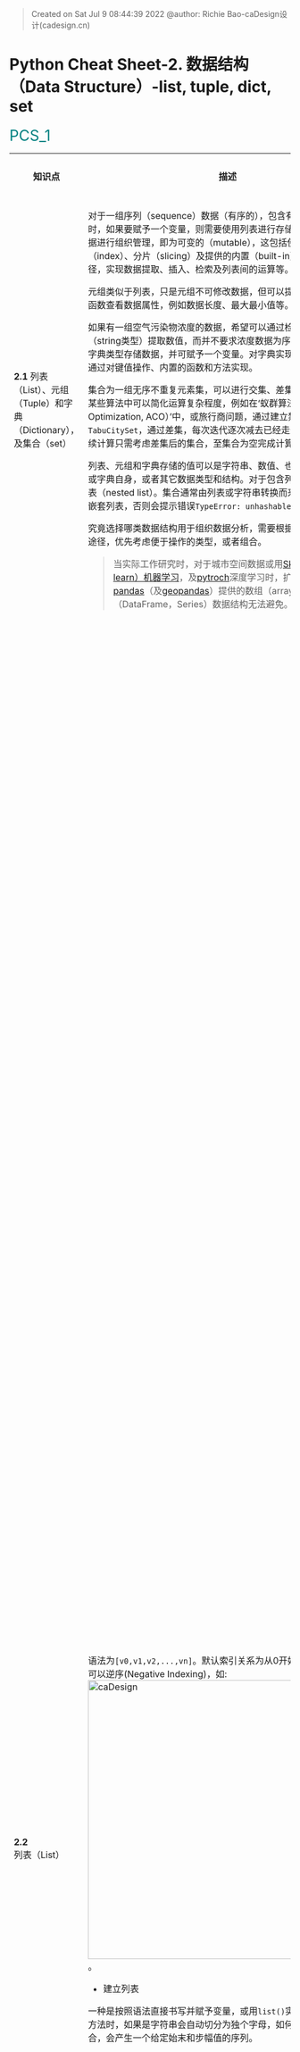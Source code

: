 > Created on Sat Jul  9 08:44:39 2022 @author: Richie Bao-caDesign设计(cadesign.cn)


<style>
  code {
    white-space : pre-wrap !important;
    word-break: break-word;
  }
</style>

# Python Cheat Sheet-2. 数据结构 （Data Structure）-list, tuple, dict, set

<span style = "color:Teal;background-color:;font-size:20.0pt">PCS_1</span>

<table style="width:100%">
<tr>
<th style="width:10%"> 知识点 </th>
<th style="width:30%"> 描述 </th>
<th style="width:30%"> 代码段 </th> 
<th style="width:20%"> 运算结果 </th>
<th style="width:10%"> 备注</th> 
</tr>

<tr>
<td> 

__2.1__ 列表（List）、元组（Tuple）和字典（Dictionary），及集合（set）

</td>
<td>

对于一组序列（sequence）数据（有序的），包含有一个或者多个值时，如果要赋予一个变量，则需要使用列表进行存储。同时，可以对数据进行组织管理，即为可变的（mutable），这包括使用索引（index）、分片（slicing）及提供的内置（built-in）函数或方法等途径，实现数据提取、插入、检索及列表间的运算等。

元组类似于列表，只是元组不可修改数据，但可以提取项值，及用内置函数查看数据属性，例如数据长度、最大最小值等。

如果有一组空气污染物浓度的数据，希望可以通过检索污染物名称（string类型）提取数值，而并不要求浓度数据为序列型，则需要使用字典类型存储数据，并可赋予一个变量。对字典实现数据的组织管理，通过对键值操作、内置的函数和方法实现。

集合为一组无序不重复元素集，可以进行交集、差集和并集等操作，在某些算法中可以简化运算复杂程度，例如在‘蚁群算法（Ant Colony Optimization, ACO）’中，或旅行商问题，通过建立禁忌城市集合`TabuCitySet`，通过差集，每次迭代逐次减去已经走过的城市，那么后续计算只需考虑差集后的集合，至集合为空完成计算。

列表、元组和字典存储的值可以是字符串、数值、也可以是列表、元组或字典自身，或者其它数据类型和结构。对于包含列表的列表为嵌套列表（nested list）。集合通常由列表或字符串转换而来，但是不可包含嵌套列表，否则会提示错误`TypeError: unhashable type: 'list'`。

究竟选择哪类数据结构用于组织数据分析，需要根据具体分析的内容、途径，优先考虑便于操作的类型，或者组合。

> 当实际工作研究时，对于城市空间数据或用[Sklearn（scikit-learn）机器学习](https://scikit-learn.org/stable/)，及[pytroch](https://pytorch.org/)深度学习时，扩展库[numpy](https://numpy.org/)和[pandas](https://pandas.pydata.org/)（及[geopandas](https://geopandas.org/en/stable/)）提供的数组（array）和表（DataFrame，Series）数据结构无法避免。

</td>
<td>

</td>
<td>

</td>
<td>
</td>
</tr>

<tr>
<td> 

__2.2__ 列表（List）

</td>
<td>

语法为`[v0,v1,v2,...,vn]`。默认索引关系为从0开始，递增1计算，也可以逆序(Negative Indexing)，如:<img src="./imgs/pc_2_01.png" height="auto" width=500 title="caDesign">。

* 建立列表

一种是按照语法直接书写并赋予变量，或用`list()`实现。用内置函数的方法时，如果是字符串会自动切分为独个字母，如何是与`range()`配合，会产生一个给定始末和步幅值的序列。

</td>
<td>

```python
letters_1=['d', 'e', 'f', 'g', 'h', 'i', 'j', 'k', 'l', 'm']
print(letters_1)

letters_2=list('defghijklm')
print(letters_2)

sequence_range=range(5,20,3) #内置函数，语法range(start, stop, step)，给定始末和步幅值，构建序列
print(sequence_range)
sequence_lst=list(range(5,20,3))
print(sequence_lst)
```

</td>
<td>

    ['d', 'e', 'f', 'g', 'h', 'i', 'j', 'k', 'l', 'm']
    ['d', 'e', 'f', 'g', 'h', 'i', 'j', 'k', 'l', 'm']
    range(5, 20, 3)
    [5, 8, 11, 14, 17]

</td>
<td>
</td>
</tr>

<tr>
<td> 



</td>
<td>

`enumerate(iterable, start=0)`方法，第一个参数为`iterable`可迭代对象（列表或元组），第二个参数为计数起始值，默认为0。返回的枚举对象为一个元组列表，每个元组第一个对象为计数值，第二个对象为对应计数的可迭代对象数值。`enumerate`函数通常用于循环语句中，循环可迭代对象同时，返回索引值对象，用于计数或者作为其它对应数据提取值时的索引对象。返回的枚举对象`<enumerate object at 0x000001C6EDEC1500>`可以用`list`方法提取具体值。

</td>
<td>

```python
idx_value=enumerate(letters_1,start=0)
print(idx_value)
print(list(idx_value))
```
</td>
<td>

    <enumerate object at 0x000001C6EDEE3B00>
    [(0, 'd'), (1, 'e'), (2, 'f'), (3, 'g'), (4, 'h'), (5, 'i'), (6, 'j'), (7, 'k'), (8, 'l'), (9, 'm')]

</td>
<td>
</td>
</tr>

<tr>
<td> 


</td>
<td>

* 提取值-用索引或者分片（slicing）的方式

给定索引可以直接提取对应索引的值。而slicing的方式需要给始末索引值及步幅值，语法为`list[a:b:c]`，`a`为开始值，`b`为结束值，`C`为步幅值。三个参数可以配置负值逆序。

下述的案例中，首先用了一个实际研究项目的数据来吃说明，用列表存储多组数据的方式。可以将各组数据单独存储于单个列表中；亦可以用嵌套列表的形式将其存储于一个列表中。不过对于多组数据的存储通常使用dict，array(numpy)或DataFrame(pandas)的形式处理更加便捷。

> 在解释数据结构具体操作方式时，则使用简单的数据形式，较之具体研究项目的数据更加简单，亦于专注于操作本身。但是同样给出一个具体的案例，来说明在具体数据分析时数据如何存储的。

多组数据单独存储各自列表的方式。

</td>
<td>

```python
# 这组数据来自城市环境传感器（AoT, array of things），提取了部分数据，包括字段有：地址（string）、ID编号(string)、经纬度(float)共4类值，以单独列表形式存储。
coordi_lon=[-87.628, -87.616, -87.631, -87.59, -87.711, -87.628, -87.586, -87.713, -87.676, -87.624]
coordi_lat=[41.878, 41.858, 41.926, 41.81, 41.866, 41.883, 41.781, 41.751, 41.852, 41.736]
node_id=['ba46', 'ba3b', 'f02f', 'ba8f', 'ba16', '7e5d', 'ba8b', 'ba13', 'ba18', 'bc10']
address=['State St & Jackson Blvd Chicago IL', '18th St & Lake Shore Dr Chicago IL', 'Lake Shore Drive & Fullerton Ave Chicago IL', 'Cornell & 47th St Chicago IL', 'Homan Ave & Roosevelt Rd Chicago IL', 'State St & Washington St Chicago IL', 'Stony Island Ave & 63rd St Chicago IL', '7801 S Lawndale Ave Chicago IL', 'Damen Ave & Cermak Chicago IL', 'State St & 87th Chicago IL']
```

</td>
<td>


</td>
<td>
</td>
</tr>

<tr>
<td> 

</td>
<td>

`'{0},{1}'.format(v0,v1)`该种字符串格式化的方式，可以给定索引值，这样就可以不受位置影响，比较方便的增加`{}`待格式内容。

如果打印字符串语句比较长，编辑起来不是很方便的话，可以用`\`将其分成多段处理；打印字符串时，如果需要换行打印显示，则加入`\n`换行符处理。

</td>
<td>

```python
# 提取索引值为2对应的数值
idx_AoT=2
idx_lon=coordi_lon[idx_AoT]
idx_lat=coordi_lat[idx_AoT]
idx_nodeID=node_id[idx_AoT]
idx_address=address[idx_AoT]

print('values with the index 2: \
      \nid={0};\nlon={2};\nlat={3};\naddress={1}'.format(idx_nodeID,idx_address,idx_lon,idx_lat))

# 提取分片数据，slice(2,5)为即为[2,3,4]
slice_AoT=slice(2,5) #默认步幅为1
print("_"*50)
print(idxes_AoT)
slice_lon=coordi_lon[slice_AoT]
slice_lat=coordi_lat[slice_AoT]
slice_nodeID=node_id[slice_AoT]
slice_address=address[slice_AoT]

print('values with the index {4}: \
      \nid={0};\nlon={2};\nlat={3};\naddress={1}'.format(slice_nodeID,slice_address,slice_lon,slice_lat,list(range(2,5))))
```

</td>
<td>

    values with the index 2:       
    id=f02f;
    lon=-87.631;
    lat=41.926;
    address=Lake Shore Drive & Fullerton Ave Chicago IL
    __________________________________________________
    slice(2, 5, None)
    values with the index [2, 3, 4]:       
    id=['f02f', 'ba8f', 'ba16'];
    lon=[-87.631, -87.59, -87.711];
    lat=[41.926, 41.81, 41.866];
    address=['Lake Shore Drive & Fullerton Ave Chicago IL', 'Cornell & 47th St Chicago IL', 'Homan Ave & Roosevelt Rd Chicago IL']

</td>
<td>
</td>
</tr>

<tr>
<td> 

</td>
<td>

以嵌套列表的形式存储多组数据。很多时候为了方便获知变量的数据结构，而不用打印`print()`或者用`type()`的方式查看数据，则可以在起变量名时，直接增加一个可以表明数据结构的单词或缩写，例如'list->lst'，`dict->dict`，`DataFrame->df`，`GeoDataFrame->gdf`，`array->array`等。

</td>
<td>

```python
AoT_info_lst=[['001e0610ba46', -87.627678, 41.87837699999999, 'State St & Jackson Blvd Chicago IL'], 
          ['001e0610ba3b', -87.616055, 41.85813599999999, '18th St & Lake Shore Dr Chicago IL'], 
          ['001e0610f02f', -87.6307578, 41.926261399999994, 'Lake Shore Drive & Fullerton Ave Chicago IL'], 
          ['001e0610ba8f', -87.590228, 41.81034199999999, 'Cornell & 47th St Chicago IL'], 
          ['001e0610ba16', -87.710543, 41.866349, 'Homan Ave & Roosevelt Rd Chicago IL'], 
          ['001e06107e5d', -87.6277685, 41.88320529999999, 'State St & Washington St Chicago IL'], 
          ['001e0610ba8b', -87.58645600000001, 41.7806, 'Stony Island Ave & 63rd St Chicago IL'], 
          ['001e0610ba13', -87.71299, 41.75123799999999, '7801 S Lawndale Ave Chicago IL'], 
          ['001e0610ba18', -87.675825, 41.85217899999999, 'Damen Ave & Cermak Chicago IL'], 
          ['001e0610bc10', -87.62417900000001, 41.73631399999999, 'State St & 87th Chicago IL']]
print(AoT_info)
```

</td>
<td>

    [['001e0610ba46', -87.627678, 41.87837699999999, 'State St & Jackson Blvd Chicago IL'], ['001e0610ba3b', -87.616055, 41.85813599999999, '18th St & Lake Shore Dr Chicago IL'], ['001e0610f02f', -87.6307578, 41.926261399999994, 'Lake Shore Drive & Fullerton Ave Chicago IL'], ['001e0610ba8f', -87.590228, 41.81034199999999, 'Cornell & 47th St Chicago IL'], ['001e0610ba16', -87.710543, 41.866349, 'Homan Ave & Roosevelt Rd Chicago IL'], ['001e06107e5d', -87.6277685, 41.88320529999999, 'State St & Washington St Chicago IL'], ['001e0610ba8b', -87.58645600000001, 41.7806, 'Stony Island Ave & 63rd St Chicago IL'], ['001e0610ba13', -87.71299, 41.75123799999999, '7801 S Lawndale Ave Chicago IL'], ['001e0610ba18', -87.675825, 41.85217899999999, 'Damen Ave & Cermak Chicago IL'], ['001e0610bc10', -87.62417900000001, 41.73631399999999, 'State St & 87th Chicago IL']]

</td>
<td>
</td>
</tr>

<tr>
<td> 

</td>
<td>

含有括号、大括号的语句，其中的内容可以按逗号分段对其书写，使得代码易读。

</td>
<td>

```python
print('values with the index 2: \
      \nid={0};\nlon={2};\nlat={3};\naddress={1}'.format(AoT_info_lst[2][0],
                                                         AoT_info_lst[2][1],
                                                         AoT_info_lst[2][2],
                                                         AoT_info_lst[2][3]))
```

</td>
<td>

    values with the index 2:       
    id=001e0610f02f;
    lon=41.926261399999994;
    lat=Lake Shore Drive & Fullerton Ave Chicago IL;
    address=-87.6307578

</td>
<td>
</td>
</tr>

<tr>
<td> 

</td>
<td>

`letters_1`直接敲入的字母，可以用`list(map(chr,range(100,110))) `语句提取。其中，`chr(i, /)`，是给定索引值，返回[Unicode](https://home.unicode.org/) （统一码、万国码、单一码)字符串。`map(func, *iterables) `函数，输入的第一个参数`func`为一个函数对象，第二个参数`*iterables`为可迭代对象（列表、元组等）以迭代器方式逐个返回给定迭代对象的函数计算值。因为返回的是迭代器，本例返回值为`
<map object at 0x000001C6EDDB96D0>`，可以通过`list(iterate object)`方式读取。这个函数可以简单理解为，一次性给定函数多个参数值，返回所有函数计算值。在案例中又给出了两个小案例方便理解。

> 所有函数，关键字等都可以通过`help()`函数查看说明文档。

</td>
<td>

```python
print(map(chr,range(100,110))) #返回的为迭代对象

lst=list(map(chr,range(100,110))) 
print(lst)
print("_"*50)
print(chr(100)) #打印索引值为100的unicode对象

print("_"*50)
lst4len=['python','C++','C','hello guys!']
string_len=list(map(len,lst4len))
print(string_len)

lst4max=[[1,2],[5,77],[33,65]]
max_v=list(map(max,lst4max))
print(max_v)
```

</td>
<td>

    <map object at 0x000001C6EDEDFDF0>
    ['d', 'e', 'f', 'g', 'h', 'i', 'j', 'k', 'l', 'm']
    __________________________________________________
    d
    __________________________________________________
    [6, 3, 1, 11]
    [2, 77, 65]

</td>
<td>
</td>
</tr>


<tr>
<td> 

</td>
<td>

</td>
<td>

```python
help(map)
```

</td>
<td>

    Help on class map in module builtins:
    
    class map(object)
     |  map(func, *iterables) --> map object
     |  
     |  Make an iterator that computes the function using arguments from
     |  each of the iterables.  Stops when the shortest iterable is exhausted.
     |  
     |  Methods defined here:
     |  
     |  __getattribute__(self, name, /)
     |      Return getattr(self, name).
     |  
     |  __iter__(self, /)
     |      Implement iter(self).
     |  
     |  __next__(self, /)
     |      Implement next(self).
     |  
     |  __reduce__(...)
     |      Return state information for pickling.
     |  
     |  ----------------------------------------------------------------------
     |  Static methods defined here:
     |  
     |  __new__(*args, **kwargs) from builtins.type
     |      Create and return a new object.  See help(type) for accurate signature.

</td>
<td>
</td>
</tr>

<tr>
<td> 

</td>
<td>

分片练习

</td>
<td>

```python
print(lst[3:6:1])
print(lst[3:6])
print(lst[3:6:2])
print(lst[-3:-1])
print(lst[-3:])
print(lst[-1])
print(lst[:3])
print(lst[:])
```

</td>
<td>

    ['g', 'h', 'i']
    ['g', 'h', 'i']
    ['g', 'i']
    ['k', 'l']
    ['k', 'l', 'm']
    m
    ['d', 'e', 'f']
    ['d', 'e', 'f', 'g', 'h', 'i', 'j', 'k', 'l', 'm']

</td>
<td>
</td>
</tr>

<tr>
<td> 

</td>
<td>

元素赋值+分片赋值+删除元素+列表相加+列表的乘法+成员运算符

</td>
<td>

```python
lst[5]=99 #元素赋值
print(lst)
lst_none=lst+[None]*6 #列表相加，及列表的乘法
print(lst_none)
lst_none[13]=2015
print(lst_none)
lst_none[-6:-3]=list(range(100,104,2)) #分片赋值
print(lst_none)
lst_none[1:1]=[0,0,0,12]
print(lst_none)
del lst_none[-2:] #删除元素
print(lst_none)

print([1000, 1200, 1500] in lst_none) #成员运算符
print([1000, 1200, 1500] not in lst_none) #成员运算符
```

</td>
<td>

    ['*', ')', 99, 'h', 'g', 99, [1000, 1200, 1500], 'e', 'd']
    ['*', ')', 99, 'h', 'g', 99, [1000, 1200, 1500], 'e', 'd', None, None, None, None, None, None]
    ['*', ')', 99, 'h', 'g', 99, [1000, 1200, 1500], 'e', 'd', None, None, None, None, 2015, None]
    ['*', ')', 99, 'h', 'g', 99, [1000, 1200, 1500], 'e', 'd', 100, 102, None, 2015, None]
    ['*', 0, 0, 0, 12, ')', 99, 'h', 'g', 99, [1000, 1200, 1500], 'e', 'd', 100, 102, None, 2015, None]
    ['*', 0, 0, 0, 12, ')', 99, 'h', 'g', 99, [1000, 1200, 1500], 'e', 'd', 100, 102, None]
    True
    False

</td>
<td>
</td>
</tr>

<tr>
<td> 

</td>
<td>

* 内置函数

可以用于列表的内置函数，除了构建列表的`list()`函数外，可以用`len()`函数计算列表长度，`max()`函数返回列表最大值，`min()`函数返回列表最小值等。表述为函数时，通常是以`func(auguments)`语法操作，函数可以理解为将要执行的动作，输入参数为被执行的对象。

在练习时，如果手工随机输入一组数据，即使数值比较简单，但是还是会消磨掉一些对技能增长无用的时间，因此练习代码需要随机数值就可以的化，就用代码自动生成一组数据。下述调入`random`库，使用该库提供的`sample(population, k)`方法，随机生成一组值，其中第一个参数`population`为序列（列表、元组等）或集合（set）的一组数；第二个参数为随机提取的数量。返回值为在给定的一组数中随机抽取`k`个，组成一个新的列表。每运行依次抽取的随机数都会发生改变，如果希望每次运行结果保持一致，则需要用`seed(a=None, version=2)`固定一个随机种子，关于参数的解释可以用`help(random.seed)`方法查看。

</td>
<td>

```python
letters_lst=list(map(chr,range(60,70))) 
print(lst)

import random 
random.seed(10)
numericalVals_lst=random.sample(range(1,200),10)
print(numericalVals_lst)

print(help(random.sample))
```

</td>
<td>

    ['<', '=', '>', '?', '@', 'A', 'B', 'C', 'D', 'E']
    [147, 9, 110, 124, 148, 4, 53, 119, 126, 72]
    Help on method sample in module random:
    
    sample(population, k) method of random.Random instance
        Chooses k unique random elements from a population sequence or set.
        
        Returns a new list containing elements from the population while
        leaving the original population unchanged.  The resulting list is
        in selection order so that all sub-slices will also be valid random
        samples.  This allows raffle winners (the sample) to be partitioned
        into grand prize and second place winners (the subslices).
        
        Members of the population need not be hashable or unique.  If the
        population contains repeats, then each occurrence is a possible
        selection in the sample.
        
        To choose a sample in a range of integers, use range as an argument.
        This is especially fast and space efficient for sampling from a
        large population:   sample(range(10000000), 60)
    
    None

</td>
<td>
</td>
</tr>

<tr>
<td> 

</td>
<td>

</td>
<td>

```python
print(len(letters_lst),len(numericalVals_lst))
print(max(letters_lst),max(numericalVals_lst))
print(min(letters_lst),min(numericalVals_lst))
```

</td>
<td>

    10 10
    E 148
    < 4

</td>
<td>
</td>
</tr>

<tr>
<td> 

</td>
<td>

* 内置方法

列表的方法使用的语法为`lst.method()`，包括：

`append()`，在列表末尾追加新的对象;

`extend()`，在列表的末尾一次性追加另一个序列中的多个值;

`insert()`，将对象插入到列表中;

`pop()`，根据指定的索引值移除列表中的项值，并返回该项值，在默认无参数的条件下移除最后一个;

`remove()`，移除项值，输入参数为指定的项值而不是索引值;

`count()`，统计某个元素在列表中出现的次数；

`index()`，从列表中找到某一个值第一个匹配项的索引位置;

`reverse()`，翻转列表;

`clear()`，清空列表;

`sort()`，是按一定的顺序重新排序;

`copy()`，复制列表;

查看帮助文件时，使用`help(list.method)`语法。

</td>
<td>

```python
lst=list(map(chr,range(100,105)))
print(lst)
lst.append(99)
print(lst)
lst.append(list(range(50,80,5)))
print(lst)
lst_b=['*',')','*']
print(lst)
lst.extend(lst_b)
print(lst)
lst.count('*')
print(lst)
lst.index('e')
print(lst)
lst.insert(2,[1000,1200,1500])
print(lst)
lst.pop(7)
print(lst)
lst.remove('*')
print(lst)
lst.reverse()
print(lst)
lst.sort() #将提示错误，TypeError: '<' not supported between instances of 'int' and 'str'
```

</td>
<td>

    ['d', 'e', 'f', 'g', 'h']
    ['d', 'e', 'f', 'g', 'h', 99]
    ['d', 'e', 'f', 'g', 'h', 99, [50, 55, 60, 65, 70, 75]]
    ['d', 'e', 'f', 'g', 'h', 99, [50, 55, 60, 65, 70, 75]]
    ['d', 'e', 'f', 'g', 'h', 99, [50, 55, 60, 65, 70, 75], '*', ')', '*']
    ['d', 'e', 'f', 'g', 'h', 99, [50, 55, 60, 65, 70, 75], '*', ')', '*']
    ['d', 'e', 'f', 'g', 'h', 99, [50, 55, 60, 65, 70, 75], '*', ')', '*']
    ['d', 'e', [1000, 1200, 1500], 'f', 'g', 'h', 99, [50, 55, 60, 65, 70, 75], '*', ')', '*']
    ['d', 'e', [1000, 1200, 1500], 'f', 'g', 'h', 99, '*', ')', '*']
    ['d', 'e', [1000, 1200, 1500], 'f', 'g', 'h', 99, ')', '*']
    ['*', ')', 99, 'h', 'g', 'f', [1000, 1200, 1500], 'e', 'd']
    


    ---------------------------------------------------------------------------

    TypeError                                 Traceback (most recent call last)

    Input In [141], in <cell line: 23>()
         21 lst.reverse()
         22 print(lst)
    ---> 23 lst.sort()
    

    TypeError: '<' not supported between instances of 'int' and 'str'
</td>
<td>
</td>
</tr>

<tr>
<td> 

</td>
<td>

</td>
<td>

```python
print(lst)

import random
r_lst=random.sample(range(10),6)
print(r_lst)
r_lst.sort()
print(r_lst)
lst_copy=r_lst.copy()
print(lst_copy)
lst_copy.clear()
print(lst_copy)
```

</td>
<td>

    ['*', ')', 99, 'h', 'g', 'f', [1000, 1200, 1500], 'e', 'd']
    [7, 2, 4, 5, 8, 1]
    [1, 2, 4, 5, 7, 8]
    [1, 2, 4, 5, 7, 8]
    []

</td>
<td>
</td>
</tr>

<tr>
<td> 

</td>
<td>

</td>
<td>

```python
help(list.extend)
```

</td>
<td>

    Help on method_descriptor:
    
    extend(self, iterable, /)
        Extend list by appending elements from the iterable.

</td>
<td>
</td>
</tr>

<tr>
<td> 

__2.3__ 元组（Tuple）

</td>
<td>

元组的语法为`(v0,v1,v2,...,vn)`，不同于列表的中括号，为小括号表示，中间逗号隔开。元组不能够修改数据是其主要特性。元组的建立方法一种是`2,5,6,`在成员对象末尾直接加一个逗号；或则使用`tuple(iterable=(), /)`函数，参数为可迭代对象；亦可直接敲入元组语法`(2,5,6)`。元组含有两个方法，一个是`count()`，用于统计给定项值的数量；另一个是`index()`，用于返回给定项值的第一个出现项值的索引值。内嵌函数除构建函数外于列表同。

> 对于代码，所有语法中所涉及符号，均为英文格式。

</td>
<td>

```python
tup=2,5,6,
print(tup)
print(type(tup))
print(type((2,5,6)))

print(3*(20*3))
print(3*(20*3,))

tup_0=tuple([5,8,9])
print(tup_0)
tup_1=tuple((5,8,9))
print(tup_1)

tup_0N1=tup_0+tup_1
print(tup_0N1)

print(tup_0N1.count(5))
print(tup_0N1.index(8))

tup_0N1[2]=9999 #尝试修改项值时，将提示错误，TypeError: 'tuple' object does not support item assignment
```

</td>
<td>

    (2, 5, 6)
    <class 'tuple'>
    <class 'tuple'>
    180
    (60, 60, 60)
    (5, 8, 9)
    (5, 8, 9)
    (5, 8, 9, 5, 8, 9)
    2
    1
    


    ---------------------------------------------------------------------------

    TypeError                                 Traceback (most recent call last)

    Input In [166], in <cell line: 20>()
         17 print(tup_0N1.count(5))
         18 print(tup_0N1.index(8))
    ---> 20 tup_0N1[2]=9999
    

    TypeError: 'tuple' object does not support item assignment

</td>
<td>
</td>
</tr>

<tr>
<td> 

__2.4__ 字典（Dictionary）

</td>
<td>

字典语法为`{k0:v0,k1:v1,k2:v2,...,kn:vn}`，其中`k`为键，`v`为值，键值对之间`:`冒号分割，大括号括起。键的类型可以为数值型或者字符串类型。字典是无序的，键值对的位置可能会发生变动。

字典键的存在，相当于数据库中用于检索的字段名，方便数据组织、查询、管理，而避免像列表在存储数据时，需要根据索引值定位项值，而索引值是不具有自定义含义的默认整数。应用解释列表应用数据的途径时使用的实际研究项目的数据，将其转换为三种以字典形式存储数据的形式。第一种`AoT_info_dict_1`存储方式，以'id','lon','lat','address'为键，可以快速的提取对应的列表形式的值；第二种`AoT_info_dict_2`存储方式，以`node_id`列表的ID值为键，以对应Id值的经纬度和地址组成的元组为值，方便通过ID值查询对应信息；第三种`AoT_info_dict_3`存储方式，是嵌套字典，第一层仍旧以ID值为键，嵌套的内层字典则以'lon','lat'和'address'为键，这样处理的好处是，可以根据具有含义的键方便搜索具体细分的值，而不用根据列表或者元组无意义的索引值进行定位。

通过4个列表构建上述三类字典存储形式时，采用了不同的方式，这包括`dict()`函数构建字典，同时配合使用了`zip(*iterables)`函数。`zip()`函数是将多个序列对象，按照索引值一一对应组合，如下述帮助文件提供的案例。对于嵌套字典的构建方式是列表推导式（comprehensions）的方法，这将在`基本语句`部分深入解释。

> 对于复杂的代码语句，如果不能直观的看出具体的逻辑，可以将其拆分部分，逐部分打印查看数据，及数据的变化，从而理解代码所要解决的逻辑。例如案例种拆分`AoT_info_dict_2`构建代码。

</td>
<td>

```python
print(list(zip('abcdefg', range(3), range(4)))) #zip()帮助文件提供的案例
```

</td>
<td>

    [('a', 0, 0), ('b', 1, 1), ('c', 2, 2)]

</td>
<td>
</td>
</tr>

<tr>
<td> 

</td>
<td>

</td>
<td>

```python
coordi_lon=[-87.628, -87.616, -87.631, -87.59, -87.711, -87.628, -87.586, -87.713, -87.676, -87.624]
coordi_lat=[41.878, 41.858, 41.926, 41.81, 41.866, 41.883, 41.781, 41.751, 41.852, 41.736]
node_id=['ba46', 'ba3b', 'f02f', 'ba8f', 'ba16', '7e5d', 'ba8b', 'ba13', 'ba18', 'bc10']
address=['State St & Jackson Blvd Chicago IL', '18th St & Lake Shore Dr Chicago IL', 'Lake Shore Drive & Fullerton Ave Chicago IL', 'Cornell & 47th St Chicago IL', 'Homan Ave & Roosevelt Rd Chicago IL', 'State St & Washington St Chicago IL', 'Stony Island Ave & 63rd St Chicago IL', '7801 S Lawndale Ave Chicago IL', 'Damen Ave & Cermak Chicago IL', 'State St & 87th Chicago IL']

AoT_info_dict_1=dict(zip(['id','lon','lat','address'],[node_id,coordi_lon,coordi_lat,address]))
print(AoT_info_dict_1)

AoT_info_dict_2=dict(zip(node_id,zip(coordi_lon,coordi_lat,address)))
print("_"*50)
print(AoT_info_dict_2)

AoT_info_dict_3={id:{'lon':lon,'lat':lat,'address':addr} for id,lon,lat,addr in zip(node_id,coordi_lon,coordi_lat,address)}
print("_"*50)
print(AoT_info_dict_3)
```

</td>
<td>

    {'id': ['ba46', 'ba3b', 'f02f', 'ba8f', 'ba16', '7e5d', 'ba8b', 'ba13', 'ba18', 'bc10'], 'lon': [-87.628, -87.616, -87.631, -87.59, -87.711, -87.628, -87.586, -87.713, -87.676, -87.624], 'lat': [41.878, 41.858, 41.926, 41.81, 41.866, 41.883, 41.781, 41.751, 41.852, 41.736], 'address': ['State St & Jackson Blvd Chicago IL', '18th St & Lake Shore Dr Chicago IL', 'Lake Shore Drive & Fullerton Ave Chicago IL', 'Cornell & 47th St Chicago IL', 'Homan Ave & Roosevelt Rd Chicago IL', 'State St & Washington St Chicago IL', 'Stony Island Ave & 63rd St Chicago IL', '7801 S Lawndale Ave Chicago IL', 'Damen Ave & Cermak Chicago IL', 'State St & 87th Chicago IL']}
    __________________________________________________
    {'ba46': (-87.628, 41.878, 'State St & Jackson Blvd Chicago IL'), 'ba3b': (-87.616, 41.858, '18th St & Lake Shore Dr Chicago IL'), 'f02f': (-87.631, 41.926, 'Lake Shore Drive & Fullerton Ave Chicago IL'), 'ba8f': (-87.59, 41.81, 'Cornell & 47th St Chicago IL'), 'ba16': (-87.711, 41.866, 'Homan Ave & Roosevelt Rd Chicago IL'), '7e5d': (-87.628, 41.883, 'State St & Washington St Chicago IL'), 'ba8b': (-87.586, 41.781, 'Stony Island Ave & 63rd St Chicago IL'), 'ba13': (-87.713, 41.751, '7801 S Lawndale Ave Chicago IL'), 'ba18': (-87.676, 41.852, 'Damen Ave & Cermak Chicago IL'), 'bc10': (-87.624, 41.736, 'State St & 87th Chicago IL')}
    __________________________________________________
    {'ba46': {'lon': -87.628, 'lat': 41.878, 'address': 'State St & Jackson Blvd Chicago IL'}, 'ba3b': {'lon': -87.616, 'lat': 41.858, 'address': '18th St & Lake Shore Dr Chicago IL'}, 'f02f': {'lon': -87.631, 'lat': 41.926, 'address': 'Lake Shore Drive & Fullerton Ave Chicago IL'}, 'ba8f': {'lon': -87.59, 'lat': 41.81, 'address': 'Cornell & 47th St Chicago IL'}, 'ba16': {'lon': -87.711, 'lat': 41.866, 'address': 'Homan Ave & Roosevelt Rd Chicago IL'}, '7e5d': {'lon': -87.628, 'lat': 41.883, 'address': 'State St & Washington St Chicago IL'}, 'ba8b': {'lon': -87.586, 'lat': 41.781, 'address': 'Stony Island Ave & 63rd St Chicago IL'}, 'ba13': {'lon': -87.713, 'lat': 41.751, 'address': '7801 S Lawndale Ave Chicago IL'}, 'ba18': {'lon': -87.676, 'lat': 41.852, 'address': 'Damen Ave & Cermak Chicago IL'}, 'bc10': {'lon': -87.624, 'lat': 41.736, 'address': 'State St & 87th Chicago IL'}}

</td>
<td>
</td>
</tr>

<tr>
<td> 

</td>
<td>

</td>
<td>

```python
print('node_id={}'.format(AoT_info_dict_1['id']))

ba8f_info_from2=AoT_info_dict_2['ba8f']
print("_"*50)
print(ba8f_info_from2)
print('ba8f_lat={},lon={}'.format(ba8f_info_from2[1],ba8f_info_from2[0]))

ba8f_info_from3=AoT_info_dict_3['ba8f']
print("_"*50)
print(ba8f_info_from3)
print('ba8f_lat={},lon={}'.format(ba8f_info_from3['lat'],ba8f_info_from3['lon']))
```

</td>
<td>

    node_id=['ba46', 'ba3b', 'f02f', 'ba8f', 'ba16', '7e5d', 'ba8b', 'ba13', 'ba18', 'bc10']
    __________________________________________________
    (-87.59, 41.81, 'Cornell & 47th St Chicago IL')
    ba8f_lat=41.81,lon=-87.59
    __________________________________________________
    {'lon': -87.59, 'lat': 41.81, 'address': 'Cornell & 47th St Chicago IL'}
    ba8f_lat=41.81,lon=-87.59

</td>
<td>
</td>
</tr>

<tr>
<td> 

</td>
<td>

拆分代码，易于查看内在数据组织方式。这里需要注意，对于`enumerate()`，`zip()`，`map()`等函数返回值为迭代器（iterator）。迭代器的特点是只能前进，而不能后退，当遍历所有值后，引发`StopIteration`异常，变量值为空。具体解释查看迭代器部分。这里为了避免`list(iterator)`读取迭代器值后为空，使用了`itertools`库提供的`tee()`方法，将迭代器复制为独立的两份，一份用于打印查看数据；另一份用于后续的输入参数。

</td>
<td>

```python
AoT_info_dict_2=dict(zip(node_id,zip(coordi_lon,coordi_lat,address)))
print(AoT_info_dict_2)


coordi_address=zip(coordi_lon,coordi_lat,address)
from itertools import tee
coordi_address_first,coordi_address_second=tee(coordi_address)
print("_"*50)
print(list(coordi_address_first))

id_coordi_address=zip(node_id,coordi_address_second)
print("_"*50)
id_coordi_address_first,id_coordi_address_second=tee(id_coordi_address)
print(list(id_coordi_address_first))

AoT_info_dict_2_split=dict(id_coordi_address_second)
print("_"*50)
print(AoT_info_dict_2_split)
```

</td>
<td>

    {'ba46': (-87.628, 41.878, 'State St & Jackson Blvd Chicago IL'), 'ba3b': (-87.616, 41.858, '18th St & Lake Shore Dr Chicago IL'), 'f02f': (-87.631, 41.926, 'Lake Shore Drive & Fullerton Ave Chicago IL'), 'ba8f': (-87.59, 41.81, 'Cornell & 47th St Chicago IL'), 'ba16': (-87.711, 41.866, 'Homan Ave & Roosevelt Rd Chicago IL'), '7e5d': (-87.628, 41.883, 'State St & Washington St Chicago IL'), 'ba8b': (-87.586, 41.781, 'Stony Island Ave & 63rd St Chicago IL'), 'ba13': (-87.713, 41.751, '7801 S Lawndale Ave Chicago IL'), 'ba18': (-87.676, 41.852, 'Damen Ave & Cermak Chicago IL'), 'bc10': (-87.624, 41.736, 'State St & 87th Chicago IL')}
    __________________________________________________
    [(-87.628, 41.878, 'State St & Jackson Blvd Chicago IL'), (-87.616, 41.858, '18th St & Lake Shore Dr Chicago IL'), (-87.631, 41.926, 'Lake Shore Drive & Fullerton Ave Chicago IL'), (-87.59, 41.81, 'Cornell & 47th St Chicago IL'), (-87.711, 41.866, 'Homan Ave & Roosevelt Rd Chicago IL'), (-87.628, 41.883, 'State St & Washington St Chicago IL'), (-87.586, 41.781, 'Stony Island Ave & 63rd St Chicago IL'), (-87.713, 41.751, '7801 S Lawndale Ave Chicago IL'), (-87.676, 41.852, 'Damen Ave & Cermak Chicago IL'), (-87.624, 41.736, 'State St & 87th Chicago IL')]
    __________________________________________________
    [('ba46', (-87.628, 41.878, 'State St & Jackson Blvd Chicago IL')), ('ba3b', (-87.616, 41.858, '18th St & Lake Shore Dr Chicago IL')), ('f02f', (-87.631, 41.926, 'Lake Shore Drive & Fullerton Ave Chicago IL')), ('ba8f', (-87.59, 41.81, 'Cornell & 47th St Chicago IL')), ('ba16', (-87.711, 41.866, 'Homan Ave & Roosevelt Rd Chicago IL')), ('7e5d', (-87.628, 41.883, 'State St & Washington St Chicago IL')), ('ba8b', (-87.586, 41.781, 'Stony Island Ave & 63rd St Chicago IL')), ('ba13', (-87.713, 41.751, '7801 S Lawndale Ave Chicago IL')), ('ba18', (-87.676, 41.852, 'Damen Ave & Cermak Chicago IL')), ('bc10', (-87.624, 41.736, 'State St & 87th Chicago IL'))]
    __________________________________________________
    {'ba46': (-87.628, 41.878, 'State St & Jackson Blvd Chicago IL'), 'ba3b': (-87.616, 41.858, '18th St & Lake Shore Dr Chicago IL'), 'f02f': (-87.631, 41.926, 'Lake Shore Drive & Fullerton Ave Chicago IL'), 'ba8f': (-87.59, 41.81, 'Cornell & 47th St Chicago IL'), 'ba16': (-87.711, 41.866, 'Homan Ave & Roosevelt Rd Chicago IL'), '7e5d': (-87.628, 41.883, 'State St & Washington St Chicago IL'), 'ba8b': (-87.586, 41.781, 'Stony Island Ave & 63rd St Chicago IL'), 'ba13': (-87.713, 41.751, '7801 S Lawndale Ave Chicago IL'), 'ba18': (-87.676, 41.852, 'Damen Ave & Cermak Chicago IL'), 'bc10': (-87.624, 41.736, 'State St & 87th Chicago IL')}

</td>
<td>
</td>
</tr>

<tr>
<td> 

</td>
<td>

* 字典的基本操作

构建字典可以直接使用字典语法构建，`dict()`方式键值对构建外，还可以构建空的字典`{}`后更新字典，或者`dict()`方式下以赋值的方式给出键值对的形式。

`random.sample()`是从一个序列中随机抽取数值。`random.random()`方法是随机生成位于区间`[0, 1)`内的一个随机数；`random.uniform(a, b)`方法则是随机生成给定区间内的一个随机数，为浮点型，是否包含区间边界`b`，依赖于四舍五入的结果。

</td>
<td>

```python
items_lst=[(0, [0, 1, 2, 3, 4]), ('key', [[100, 157, 150]]), (2, 'python')]
items_dict=dict(items_lst) #按照键值对的方式建立字典
print(items_dict)
print(items_dict[0]) #根据键提取值
print(items_dict['key'])

items_dict[2]='C' #指定键，替换新值
print(items_dict)

import random
random.seed(10)

items_dict[3]=(random.random(),random.uniform(200,300))
print(items_dict)

del items_dict[0] #删除键值对，该类方法尽量避免使用
print(items_dict)

print('key' in items_dict) #成员运算符
print('key' not in items_dict) #成员运算符

print("_"*50)
CO_dict_1={} #建立空字典后，更新键值对
CO_dict_1['name']='CO'
CO_dict_1['concentration']=2.1
CO_dict_1['node_id']='ba46'
print(CO_dict_1)

CO_dict_2=dict(name='CO', concentration=2.1, node_id='ba46') #以变量赋值的方式构建字典
print(CO_dict_2)

CO_dict_2['concentration']+=1 #用赋值运算符 自加的方式更新对应键的值
print(CO_dict_2)
```

</td>
<td>

    {0: [0, 1, 2, 3, 4], 'key': [[100, 157, 150]], 2: 'python'}
    [0, 1, 2, 3, 4]
    [[100, 157, 150]]
    {0: [0, 1, 2, 3, 4], 'key': [[100, 157, 150]], 2: 'C'}
    {0: [0, 1, 2, 3, 4], 'key': [[100, 157, 150]], 2: 'C', 3: (0.5714025946899135, 242.88890546751145)}
    {'key': [[100, 157, 150]], 2: 'C', 3: (0.5714025946899135, 242.88890546751145)}
    True
    False
    __________________________________________________
    {'name': 'CO', 'concentration': 2.1, 'node_id': 'ba46'}
    {'name': 'CO', 'concentration': 2.1, 'node_id': 'ba46'}
    {'name': 'CO', 'concentration': 3.1, 'node_id': 'ba46'}

</td>
<td>
</td>
</tr>

<tr>
<td> 

</td>
<td>

* 内置函数

`len()`函数，返回键值对的数量；

`sorted()`函数，返回排序后的键列表；

`any()`函数，为如果字典中存在任何对象则返回`True`，如果为空字典`{}`则返回`False`;

`all()`函数，为如果字典中的键非零或为空字典，则返回`True`，如果存在键为0，则返回`False`。

</td>
<td>

```python
n=6
dict_A=dict(zip(random.sample(range(0,10,1),n),random.sample(range(100,110,1),n)))
print(dict_A)

print(len(dict_A))
print(sorted(dict_A))
print(any(dict_A))
print(any({}))

print("_"*50)
print(all(dict_A))
print(all({}))
dict_B={5:0,1:5} #键非0，而值有0时
print(all(dict_B))
dict_C={0:7,1:5} #键有0，而值非0
print(all(dict_C))
```

</td>
<td>

    {9: 102, 0: 100, 3: 107, 7: 109, 6: 108, 2: 101}
    6
    [0, 2, 3, 6, 7, 9]
    True
    False
    __________________________________________________
    False
    True
    True
    False

</td>
<td>
</td>
</tr>

<tr>
<td> 

</td>
<td>

* 内置方法

`D.clear()`，清除字典中所有的键/值项，但是这个方法属于原地操作，并不返回值；

`D.copy()`， 可以复制字典，但是属于浅复制，当复制的字典已有键/值发生改变时，被复制的字典也会随之发生改变。如果增加新的键值对，则不会发生变化；

`D.get()`， 可以根据指定的键返回值，但是如果指定的键在被访问的字典中没有，则不返回任何值；

`D.items()`， 将所有的字典项即键/值对以列表方式返回；

`D.keys()`， 返回字典的键对象列表；

`D.values()`， 返回字典的值对象列表；

`D.pop()`， 根据指定的键返回值，并同时移除字典中对应的键值对；

`D.popitem()`， 随机弹出键值对，并同时移除字典中对应的键值对；

`D.setdefault()`， 更新的键值对，其键不在原有字典键列表中，则增加该键值对，否则不增加；

`D.update()`，用一个字典更新另一字典，键值相同的项将被替换；

记忆字典方法时，最好是按照类似项分组记忆，例如，`D.keys()+D.values()+D.items()`，`D.setdefaulte()+D.update()`，`D.pop()+D.popitems()`等。

关于浅复制（shallow copy）和深复制(deep copy)及赋值变量

在数据分析师，以赋值的方式将一个变量的值传递给一个新的变量，通常用在类定义时值的初始化，一般情况下通常一组值对应一个变量，避免变量混淆。如果要变化原始数据，通常直接操作原始数据后赋予给一个新的变量，原始数据不会受到影响，因此不会用`D.copy()`，`copy.copy()`或`copy.deepcopy()`复制的方法，先复制后操作，这是完全不必要的。但是在有些情况下，例如`DataFrame`数据结构，即使对原始数据操作赋予给新变量后，原始数据也会发生变化，而不希望改变原始数据时，则需要进行复制。在复制时，可以用字典的内置方法`D.copy()`实现，也可以用`copy`中的方法库实现。复制包括浅复制和深复制，从下述代码示例中可以观察到，浅复制会在已有键值对变动下影响已复制对象，反之亦然。深复制则可以理解为复制对象和被复制对象是两个完全不相关的变量，即使值相同。

</td>
<td>

```python
lst_A=list(range(6,20,3))
lst_B=list(range(100,150,15))
d={0:lst_A,1:lst_B}
print(d)
d_copy=d
print(d_copy)
return_v=d.clear()
print(d,d_copy,return_v) #直接赋值时，原变量发生改变，被赋值的变量也会发生变化

d[5]=list(range(1,9,2))
print("_"*50)
print(d)
d_copy=d.copy()
print(d_copy)
d[8]=[5,7]
print(d,'---',d_copy) #用copy()复制的方法，增加新键值对时，赋值的变量不会增加新键值对
d[5].append(9999)
print(d,'---',d_copy) #用copy()复制的方法，已有键值对发生改变时，赋值的变量已有的键值对发生变化
d_copy[5].pop()
print(d,'---',d_copy) #复制对象已有键值对发生变化时，被复制对象也发生变化。
d_copy['new_key']='new_value'
print(d,'---',d_copy)  #复制对象增加新键值对后，被复制对象不会发生变化。


print('_'*50)
import copy
d_deepCopy=copy.deepcopy(d)
print(d,'---', d_deepCopy)
d[5][0]*=100
print(d,'---',d_deepCopy) #使用deepcopy()方法，被复制对象不会受到原始字典变动的影响
```

</td>
<td>

    {0: [6, 9, 12, 15, 18], 1: [100, 115, 130, 145]}
    {0: [6, 9, 12, 15, 18], 1: [100, 115, 130, 145]}
    {} {} None
    __________________________________________________
    {5: [1, 3, 5, 7]}
    {5: [1, 3, 5, 7]}
    {5: [1, 3, 5, 7], 8: [5, 7]} --- {5: [1, 3, 5, 7]}
    {5: [1, 3, 5, 7, 9999], 8: [5, 7]} --- {5: [1, 3, 5, 7, 9999]}
    {5: [1, 3, 5, 7], 8: [5, 7]} --- {5: [1, 3, 5, 7]}
    {5: [1, 3, 5, 7], 8: [5, 7]} --- {5: [1, 3, 5, 7], 'new_key': 'new_value'}
    __________________________________________________
    {5: [1, 3, 5, 7], 8: [5, 7]} --- {5: [1, 3, 5, 7], 8: [5, 7]}
    {5: [100, 3, 5, 7], 8: [5, 7]} --- {5: [1, 3, 5, 7], 8: [5, 7]}

</td>
<td>
</td>
</tr>

<tr>
<td> 

</td>
<td>

</td>
<td>

```python
import random
random.seed(10)
D=dict(zip(random.sample(range(0,10,1),7),random.sample(range(100,110,1),7)))
print(D)

print(D.get(9))
print(D.items())
print(D.keys())
print(D.values())
print(D.pop(0))
print(D)
print(D.popitem())
print(D)
```

</td>
<td>

    {9: 107, 0: 109, 6: 104, 3: 105, 4: 101, 8: 100, 1: 103}
    107
    dict_items([(9, 107), (0, 109), (6, 104), (3, 105), (4, 101), (8, 100), (1, 103)])
    dict_keys([9, 0, 6, 3, 4, 8, 1])
    dict_values([107, 109, 104, 105, 101, 100, 103])
    109
    {9: 107, 6: 104, 3: 105, 4: 101, 8: 100, 1: 103}
    (1, 103)
    {9: 107, 6: 104, 3: 105, 4: 101, 8: 100}

</td>
<td>
</td>
</tr>

<tr>
<td> 

</td>
<td>

更新字典的方法——`D.setdefault()`和`D.update()`

定义函数时，有时会预先以字典的形式配置一些参数值传入参数，作为默认值，但是会根据具体情况调整某些配置参数，通常会使用`D.update（）`方法更新字典，即以键位参数名，以键对应的值为参数值。如果需要增加新的参数，则也可以使用`D.setdefault()`方法，可以避免对原有参数无意中的修改。

</td>
<td>

```python
random.seed(10)
print("_"*50)
D=dict(zip(random.sample(range(0,10,1),7),random.sample(range(100,110,1),7)))
print(D)
return_v=D.setdefault(22,[55,66])
print(return_v)
print(D)
D.setdefault(22,'update value')
print(D)

print("_"*50)
D.update({22:'update value'})
print(D)
```

</td>
<td>
    __________________________________________________
    {9: 107, 0: 109, 6: 104, 3: 105, 4: 101, 8: 100, 1: 103}
    [55, 66]
    {9: 107, 0: 109, 6: 104, 3: 105, 4: 101, 8: 100, 1: 103, 22: [55, 66]}
    {9: 107, 0: 109, 6: 104, 3: 105, 4: 101, 8: 100, 1: 103, 22: [55, 66]}
    __________________________________________________
    {9: 107, 0: 109, 6: 104, 3: 105, 4: 101, 8: 100, 1: 103, 22: 'update value'}

</td>
<td>
</td>
</tr>

<tr>
<td> 

</td>
<td>

这是一组实际研究的数据，在爬取百度地图的兴趣点（point of interest,POI）数据时，需要指定`query`，`page_size`，`scope`等参数值。对于POI数据划分有很多类，为`poi_classificationName`列表值，在每次检索数据时，`query`对象即为分类对象，只可以指定一个类，因此为了避免重复工作，用字典更新的方法更新`query`参数。

> 这里用到了后续才会阐述的`for`循环语句

</td>
<td>

```python
query_dic={
    'query':'旅游景点',
    'page_size':'20', 
    'scope':2,
    }

poi_classificationName=["美食","酒店","购物","生活服务","丽人","旅游景点","休闲娱乐"]
for i in poi_classificationName:
    query_dic.update({'query':i})
    print(query_dic)
```

</td>
<td>

    {'query': '美食', 'page_size': '20', 'scope': 2}
    {'query': '酒店', 'page_size': '20', 'scope': 2}
    {'query': '购物', 'page_size': '20', 'scope': 2}
    {'query': '生活服务', 'page_size': '20', 'scope': 2}
    {'query': '丽人', 'page_size': '20', 'scope': 2}
    {'query': '旅游景点', 'page_size': '20', 'scope': 2}
    {'query': '休闲娱乐', 'page_size': '20', 'scope': 2}

</td>
<td>
</td>
</tr>

<tr>
<td> 

__2.5__ 集合（Set）

</td>
<td>

集合最大的特点是集合中不含重复的元素，如果通过序列数据构建集合时存在重复元素，则构建的集合会只保留一个。集合不具有像列表索引值的属性，不能用索引值提取项值。集合元素的唯一性，及集合间的运算，可以非常方便的处理一些元素具有唯一性变化的数据，例如，下面用了旅行商问题的数据，构建一个城市集合`cities_set`，这个数据用列表也可以，示例是说明直接构建集合的方式。`tabu_cities_set`集合包括所有城市，`current_cities_set`建立了一个空集合，当循环`cities_set`元素时，`current_cities_set`会通过`add()`方法增加每次循环的城市名，而`tabu_cities_set`集合则会移除每次循环的城市名，注意，这里`-`自减运算中，减去的是`current_cities_set`集合，也可以减去`set([city])`，即每次循环的一个城市，也可以用`discard()`方法移除。

</td>
<td>

```python
cities_set={'Beijing','Chicago','Xian','San Francisco','San Diego'}
tabu_cities_set=set(['Beijing','Chicago','Xian','San Francisco','San Diego'])
current_cities_set=set()
print(cities_set)
print(tabu_cities_set)
print(current_cities_lst)

for i,city in enumerate(cities_set):
    current_cities_set.update([city])
    tabu_cities_set-=set(current_cities_set)
    print("_"*50,i)
    print('current_cities:{};\ntabu_citeis:{}'.format(current_cities_set,tabu_cities_set))
```

</td>
<td>

    {'Beijing', 'Chicago', 'San Francisco', 'San Diego', 'Xian'}
    {'Beijing', 'Chicago', 'San Francisco', 'San Diego', 'Xian'}
    ['Beijing', 'Chicago', 'San Francisco', 'San Diego', 'Xian']
    __________________________________________________ 0
    current_cities:{'Beijing'};
    tabu_citeis:{'Chicago', 'San Francisco', 'San Diego', 'Xian'}
    __________________________________________________ 1
    current_cities:{'Beijing', 'Chicago'};
    tabu_citeis:{'San Francisco', 'San Diego', 'Xian'}
    __________________________________________________ 2
    current_cities:{'Beijing', 'Chicago', 'San Francisco'};
    tabu_citeis:{'San Diego', 'Xian'}
    __________________________________________________ 3
    current_cities:{'Beijing', 'Chicago', 'San Diego', 'San Francisco'};
    tabu_citeis:{'Xian'}
    __________________________________________________ 4
    current_cities:{'Beijing', 'Chicago', 'San Francisco', 'San Diego', 'Xian'};
    tabu_citeis:set()

</td>
<td>
</td>
</tr>

<tr>
<td> 

</td>
<td>

* 集合的方法

`S.add()`，向集合中增加元素；

`S.clear()`，移除所有元素，成空集合；

`S.copy()`，复制集合；

`S.pop()`，返回第一个元素，同时原集合移除该元素。如果为空集合，则引发`KeyError`异常；

`S.remove()`，移除一个集合元素，如果输入参数值不在集合中，则引发`KeyError`异常。

`S.discard()`，移除一个集合元素，如果输入参数值不在集合中，则无变化，也并提示错误；可以比较`S.remove()`方法

`S.update()`，更新集合，输入参数为序列或集合。如果存在相同元素则保持不变。


</td>
<td>

```python
lst4set=[1,1,1,2,2,6,33,8,9,55,0,'string',(33,55,99)] #不能包含嵌套列表，否则提示错误，TypeError: unhashable type: 'list'
print(lst4set)
set_1=set(lst4set)
print(set_1)

empty_set=set() #empty_dict={}是空字典建立的方法
print(empty_set)

print('_'*50)
set_1.add('new value')
print(set_1)
set_1.update([1,2,'update'])
print(set_1) #更新时，重复的元素时保持不变的，新元素被增加到集合中
set_1.update()
set_1.update([1,2,'lst_v'],{1,32,56,78}) 
print(set_1)  #更新时，可以传入列表，也可以传入集合
set_1.remove((33, 55, 99))
print(set_1)
set_1.remove('new value')
print(set_1)
set_1.discard(1)
print(set_1)
set_1.discard(33333) #如果使用set_1.remove(33333)，则提示错误为KeyError: 33333。discard方法则忽略
print(set_1)
pop_v=set_1.pop() #返回第一个元素，并从集合中移除
print(pop_v)
print(set_1)
set_1.clear()
print(set_1)
```

</td>
<td>

    [1, 1, 1, 2, 2, 6, 33, 8, 9, 55, 0, 'string', (33, 55, 99)]
    {0, 1, 2, 33, 6, 8, 9, 'string', 55, (33, 55, 99)}
    set()
    __________________________________________________
    {0, 1, 2, 33, 6, 'new value', 8, 9, 'string', 55, (33, 55, 99)}
    {0, 1, 2, 33, 'update', 6, 'new value', 8, 9, 'string', 55, (33, 55, 99)}
    {0, 1, 2, 33, 'lst_v', 'update', 6, 'new value', 8, 9, 32, 78, 'string', 55, 56, (33, 55, 99)}
    {0, 1, 2, 33, 'lst_v', 'update', 6, 'new value', 8, 9, 32, 78, 'string', 55, 56}
    {0, 1, 2, 33, 'lst_v', 'update', 6, 8, 9, 32, 78, 'string', 55, 56}
    {0, 2, 33, 'lst_v', 'update', 6, 8, 9, 32, 78, 'string', 55, 56}
    {0, 2, 33, 'lst_v', 'update', 6, 8, 9, 32, 78, 'string', 55, 56}
    0
    {2, 33, 'lst_v', 'update', 6, 8, 9, 32, 78, 'string', 55, 56}
    set()

</td>
<td>
</td>
</tr>

<tr>
<td> 

</td>
<td>


`S1.uion(S2)`，两个集合的并集运算，同符号`|`;

`S1.intersection(S2)`，两个集合的交集运算，同符号`&`；

`S1.difference(S2)`，两个（多个）集合的差集运算，同符号`-`；

`S1.symmetric_difference(S2)`，返回两个集合中不重复的元素为一个新集合，同符号`^`；

`S1.intersection_update(S2)`，同`S1.intersection(S2)`，只是对`S1`本地更新；

`S1.differnce_update(S2)`，同`S1.difference(S2)`，只是对`S1`本地更新；

`S1.symmetric_difference_update(S2)`，同`S1.symmetric_difference(S2)`，只是对`S1`本地更新；

`S.isdisjoint()`，判断两个集合是否包括相同的元素，如果包含返回`False`，不包含返回`True`；

`S.issubset()`，判断一个数据集是否是另一个的子集；

`S.issuperset()`，判断一个数据集是否是另一个的超集（父集）。

</td>
<td>

```python
S_1=set([1, 2, 3, 4, 5])
S_2=set([4, 5, 6, 7, 8])
S_1_copy1,S_1_copy2,S_1_copy3=[S_1.copy() for i in range(3)]
S_2_copy1,S_2_copy2,S_2_copy3=[S_2.copy() for i in range(3)]
print(S_1)
print(S_2)
print("_"*50)

#并集
print(S_1 | S_2)
print(S_1.union(S_2))
print('_'*50)

#交集
print(S_1 & S_2)
print(S_1.intersection(S_2))
print('_'*50)

#差集
print(S_1 - S_2)
print(S_1.difference(S_2))
print(S_2-S_1)
print(S_2.difference(S_1))
print('_'*50)

#symmetric差集
print(S_1 ^ S_2)
print(S_1.symmetric_difference(S_2))
print('_'*50)

print("#"*50)
S_1_copy1.intersection_update(S_2_copy1)
print(S_1_copy1)

S_1_copy2.difference_update(S_2_copy2)
print(S_1_copy2)

S_1_copy3.symmetric_difference_update(S_2_copy3)
print(S_1_copy3)

print("_"*50)
print(S_1.isdisjoint(S_2))

print(set([1,2]).issubset(S_1))
print(S_1.issuperset(set([1,2])))
```

</td>
<td>

    {1, 2, 3, 4, 5}
    {4, 5, 6, 7, 8}
    __________________________________________________
    {1, 2, 3, 4, 5, 6, 7, 8}
    {1, 2, 3, 4, 5, 6, 7, 8}
    __________________________________________________
    {4, 5}
    {4, 5}
    __________________________________________________
    {1, 2, 3}
    {1, 2, 3}
    {8, 6, 7}
    {8, 6, 7}
    __________________________________________________
    {1, 2, 3, 6, 7, 8}
    {1, 2, 3, 6, 7, 8}
    __________________________________________________
    ##################################################
    {4, 5}
    {1, 2, 3}
    {1, 2, 3, 6, 7, 8}
    __________________________________________________
    False
    True
    True

</td>
<td>
</td>
</tr>

<tr>
<td> 

</td>
<td>

* `frozenset()`——不可变（immutable）集合

列表为可变（mutable）序列对象，元组为不可变（immutable）序列对象。对于集合而言可以用`frozenset()`构建不可变集合，支持`FS.copy()`,`FS1.difference(FS2)`，`FS1.intersection(FS2)`，`FS1.isdisjoint(FS2)`，`FS1.issubset(FS2)`，`FS1.issuperset(FS2)`，`FS1.symmetric_difference(FS2)`，`FS1.union(FS2)`等方法，但是不支持`remove()`，`discard()`等对集合元素产生变动的方法。

</td>
<td>

```python
FS_1=frozenset([1, 2, 3, 4, 5])
FS_2=frozenset([4, 5, 6, 7, 8])

print(FS_1.isdisjoint(FS_2))
print(FS_1.difference(FS_2))
print(FS_1|FS_2)
```

</td>
<td>

    False
    frozenset({1, 2, 3})
    frozenset({1, 2, 3, 4, 5, 6, 7, 8})

</td>
<td>
</td>
</tr>


</table>

<span style = "color:Teal;background-color:;font-size:20.0pt">是否完成PCS_2(&nbsp;&nbsp;&nbsp;&nbsp;&nbsp;&nbsp;)</span>